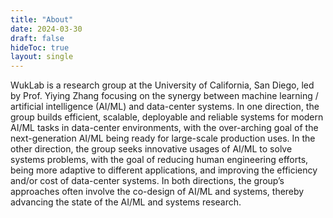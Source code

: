 ```yaml
---
title: "About"
date: 2024-03-30
draft: false
hideToc: true
layout: single
---
```


WukLab is a research group at the University of California, San Diego, led by Prof. Yiying Zhang focusing on the synergy between machine learning / artificial intelligence (AI/ML) and data-center systems. In one direction, the group builds efficient, scalable, deployable and reliable systems for modern AI/ML tasks in data-center environments, with the over-arching goal of the next-generation AI/ML being ready for large-scale production uses. In the other direction, the group seeks innovative usages of AI/ML to solve systems problems, with the goal of reducing human engineering efforts, being more adaptive to different applications, and improving the efficiency and/or cost of data-center systems. In both directions, the group’s approaches often involve the co-design of AI/ML and systems, thereby advancing the state of the AI/ML and systems research.


